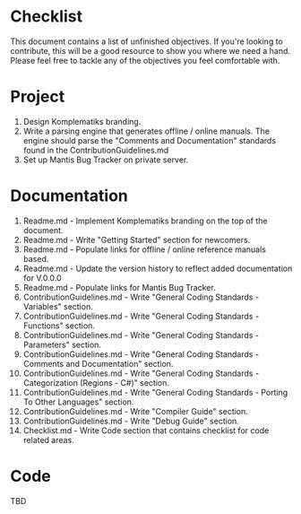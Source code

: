 # Checklist
This document contains a list of unfinished objectives. If you're looking to contribute, this will be a good resource to show you where we need a hand. Please feel free to tackle any of the objectives you feel comfortable with.

# Project
1. Design Komplematiks branding.
2. Write a parsing engine that generates offline / online manuals. The engine should parse the "Comments and Documentation" standards found in the ContributionGuidelines.md
3. Set up Mantis Bug Tracker on private server.

# Documentation
1. Readme.md - Implement Komplematiks branding on the top of the document.
2. Readme.md - Write "Getting Started" section for newcomers.
3. Readme.md - Populate links for offline / online reference manuals based.
4. Readme.md - Update the version history to reflect added documentation for V.0.0.0
5. Readme.md - Populate links for Mantis Bug Tracker.
6. ContributionGuidelines.md - Write "General Coding Standards - Variables" section.
7. ContributionGuidelines.md - Write "General Coding Standards - Functions" section.
8. ContributionGuidelines.md - Write "General Coding Standards - Parameters" section.
9. ContributionGuidelines.md - Write "General Coding Standards - Comments and Documentation" section.
10. ContributionGuidelines.md - Write "General Coding Standards - Categorization (Regions - C#)" section.
11. ContributionGuidelines.md - Write "General Coding Standards - Porting To Other Languages" section.
12. ContributionGuidelines.md - Write "Compiler Guide" section.
13. ContributionGuidelines.md - Write "Debug Guide" section.
14. Checklist.md - Write Code section that contains checklist for code related areas.

# Code
TBD
